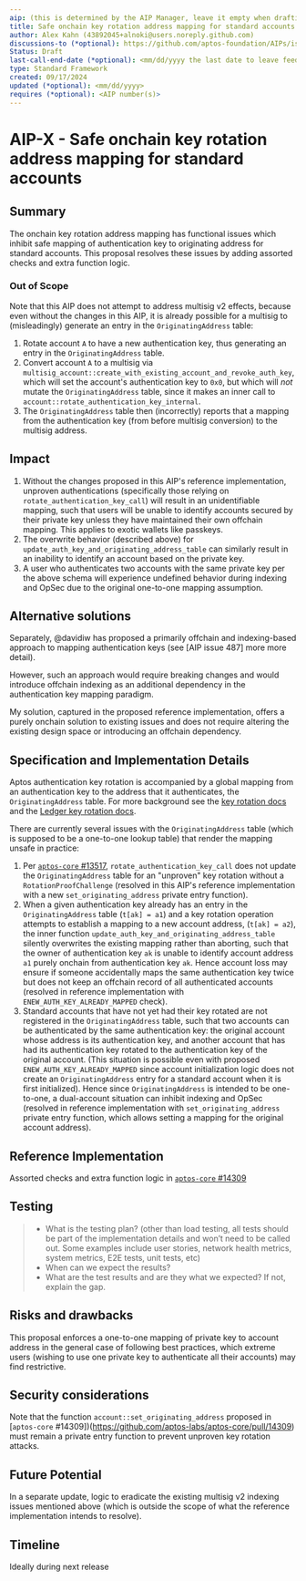 ```yaml
---
aip: (this is determined by the AIP Manager, leave it empty when drafting)
title: Safe onchain key rotation address mapping for standard accounts
author: Alex Kahn (43892045+alnoki@users.noreply.github.com)
discussions-to (*optional): https://github.com/aptos-foundation/AIPs/issues/487
Status: Draft
last-call-end-date (*optional): <mm/dd/yyyy the last date to leave feedbacks and reviews>
type: Standard Framework
created: 09/17/2024
updated (*optional): <mm/dd/yyyy>
requires (*optional): <AIP number(s)>
---
```


# AIP-X - Safe onchain key rotation address mapping for standard accounts

## Summary

The onchain key rotation address mapping has functional issues which inhibit
safe mapping of authentication key to originating address for standard accounts.
This proposal resolves these issues by adding assorted checks and extra function logic. 

### Out of Scope

Note that this AIP does not attempt to address multisig v2 effects, because even
without the changes in this AIP, it is already possible for a multisig to
(misleadingly) generate an entry in the `OriginatingAddress` table:

1. Rotate account `A` to have a new authentication key, thus generating an entry
   in the `OriginatingAddress` table.
2. Convert account `A` to a multisig via
   `multisig_account::create_with_existing_account_and_revoke_auth_key`, which
   will set the account's authentication key to `0x0`, but which will *not*
   mutate the `OriginatingAddress` table, since it makes an inner call to
   `account::rotate_authentication_key_internal`.
3. The `OriginatingAddress` table then (incorrectly) reports that a mapping from
   the authentication key (from before multisig conversion) to the multisig
   address.

## Impact

1. Without the changes proposed in this AIP's reference implementation,
   unproven authentications (specifically those relying on
   `rotate_authentication_key_call`) will result in an unidentifiable mapping,
   such that users will be unable to identify accounts secured by their private
   key unless they have maintained their own offchain mapping. This applies to
   exotic wallets like passkeys.
1. The overwrite behavior (described above) for
   `update_auth_key_and_originating_address_table` can similarly result in an
   inability to identify an account based on the private key.
1. A user who authenticates two accounts with the same private key per the above
   schema will experience undefined behavior during indexing and OpSec due to
   the original one-to-one mapping assumption.

## Alternative solutions

Separately, @davidiw has proposed a primarily offchain and indexing-based
approach to mapping authentication keys (see [AIP issue 487] more more detail).

However, such an approach would require breaking changes and would introduce
offchain indexing as an additional dependency in the authentication key mapping
paradigm.

My solution, captured in the proposed reference implementation, offers a
purely onchain solution to existing issues and does not require altering the
existing design space or introducing an offchain dependency.

## Specification and Implementation Details

Aptos authentication key rotation is accompanied by a global mapping from an
authentication key to the address that it authenticates, the
`OriginatingAddress` table. For more background see the [key rotation docs](https://aptos.dev/en/build/guides/key-rotation) and
the [Ledger key rotation docs](https://aptos.dev/en/build/cli/trying-things-on-chain/ledger#authentication-key-rotation).

There are currently several issues with the `OriginatingAddress` table (which is
supposed to be a one-to-one lookup table) that render the mapping unsafe in
practice:

1. Per [`aptos-core` #13517](https://github.com/aptos-labs/aptos-core/pull/13517), `rotate_authentication_key_call` does not update
   the `OriginatingAddress` table for an "unproven" key rotation without a
   `RotationProofChallenge` (resolved in this AIP's reference implementation
   with a new `set_originating_address` private entry function).
1. When a given authentication key already has an entry in the
   `OriginatingAddress` table (`t[ak] = a1`) and a key rotation operation
   attempts to establish a mapping to a new account address, (`t[ak] = a2`), the
   inner function `update_auth_key_and_originating_address_table` silently
   overwrites the existing mapping rather than aborting, such that the owner of
   authentication key `ak` is unable to identify account address `a1` purely
   onchain from authentication key `ak`. Hence account loss may ensure if
   someone accidentally maps the same authentication key twice but does not keep
   an offchain record of all authenticated accounts (resolved in reference
   implementation with `ENEW_AUTH_KEY_ALREADY_MAPPED` check).
1. Standard accounts that have not yet had their key rotated are not registered
   in the `OriginatingAddress` table, such that two accounts can be
   authenticated by the same authentication key: the original account whose
   address is its authentication key, and another account that has had its
   authentication key rotated to the authentication key of the original account.
   (This situation is possible even with proposed `ENEW_AUTH_KEY_ALREADY_MAPPED`
   since account initialization logic does not create an `OriginatingAddress`
   entry for a standard account when it is first initialized). Hence since
   `OriginatingAddress` is intended to be one-to-one, a dual-account situation
   can inhibit indexing and OpSec (resolved in reference implementation with
   `set_originating_address` private entry function, which allows setting a
   mapping for the original account address).

## Reference Implementation

Assorted checks and extra function logic in [`aptos-core` #14309](https://github.com/aptos-labs/aptos-core/pull/14309)

## Testing 

 > - What is the testing plan? (other than load testing, all tests should be part of the implementation details and won’t need to be called out. Some examples include user stories, network health metrics, system metrics, E2E tests, unit tests, etc) 
 > - When can we expect the results?
 > - What are the test results and are they what we expected? If not, explain the gap.

## Risks and drawbacks

This proposal enforces a one-to-one mapping of private key to account address in
the general case of following best practices, which extreme users (wishing to
use one private key to authenticate all their accounts) may find restrictive.

## Security considerations

Note that the function `account::set_originating_address` proposed in
[`aptos-core` #14309])(https://github.com/aptos-labs/aptos-core/pull/14309) must remain a private entry function to prevent unproven
key rotation attacks.

## Future Potential

In a separate update, logic to eradicate the existing multisig v2 indexing
issues mentioned above (which is outside the scope of what the reference
implementation intends to resolve).

## Timeline

Ideally during next release
